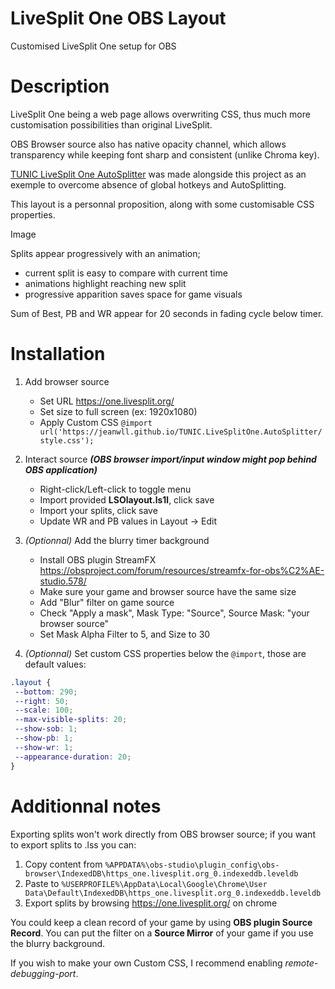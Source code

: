 # LiveSplit One OBS Layout

Customised LiveSplit One setup for OBS

# Description

LiveSplit One being a web page allows overwriting CSS, thus much more customisation possibilities than original LiveSplit.

OBS Browser source also has native opacity channel, which allows transparency while keeping font sharp and consistent (unlike Chroma key).

[TUNIC LiveSplit One AutoSplitter](https://github.com/jeanwll/TUNIC-LiveSplitOne-AutoSplitter) was made alongside this project as an exemple to overcome absence of global hotkeys and AutoSplitting.

This layout is a personnal proposition, along with some customisable CSS properties.

Image

Splits appear progressively with an animation;
- current split is easy to compare with current time
- animations highlight reaching new split
- progressive apparition saves space for game visuals

Sum of Best, PB and WR appear for 20 seconds in fading cycle below timer.

# Installation

1. Add browser source
    - Set URL https://one.livesplit.org/
    - Set size to full screen (ex: 1920x1080)
    - Apply Custom CSS `@import url('https://jeanwll.github.io/TUNIC.LiveSplitOne.AutoSplitter/style.css');`

2. Interact source ***(OBS browser import/input window might pop behind OBS application)***
    - Right-click/Left-click to toggle menu
    - Import provided **LSOlayout.ls1l**, click save
    - Import your splits, click save
    - Update WR and PB values in Layout → Edit

3. *(Optionnal)* Add the blurry timer background
    - Install OBS plugin StreamFX https://obsproject.com/forum/resources/streamfx-for-obs%C2%AE-studio.578/
    - Make sure your game and browser source have the same size
    - Add "Blur" filter on game source
    - Check "Apply a mask", Mask Type: "Source", Source Mask: "your browser source"
    - Set Mask Alpha Filter to 5, and Size to 30
 
 4. *(Optionnal)* Set custom CSS properties below the `@import`, those are default values:
 ```css
.layout {
  --bottom: 290;
  --right: 50;
  --scale: 100;
  --max-visible-splits: 20;
  --show-sob: 1;
  --show-pb: 1;
  --show-wr: 1;
  --appearance-duration: 20;
}
```

# Additionnal notes

Exporting splits won't work directly from OBS browser source; if you want to export splits to .lss you can:
1. Copy content from
`%APPDATA%\obs-studio\plugin_config\obs-browser\IndexedDB\https_one.livesplit.org_0.indexeddb.leveldb`
2. Paste to
`%USERPROFILE%\AppData\Local\Google\Chrome\User Data\Default\IndexedDB\https_one.livesplit.org_0.indexeddb.leveldb`
3. Export splits by browsing https://one.livesplit.org/ on chrome

You could keep a clean record of your game by using **OBS plugin Source Record**.
You can put the filter on a **Source Mirror** of your game if you use the blurry background.

If you wish to make your own Custom CSS, I recommend enabling *remote-debugging-port*.
